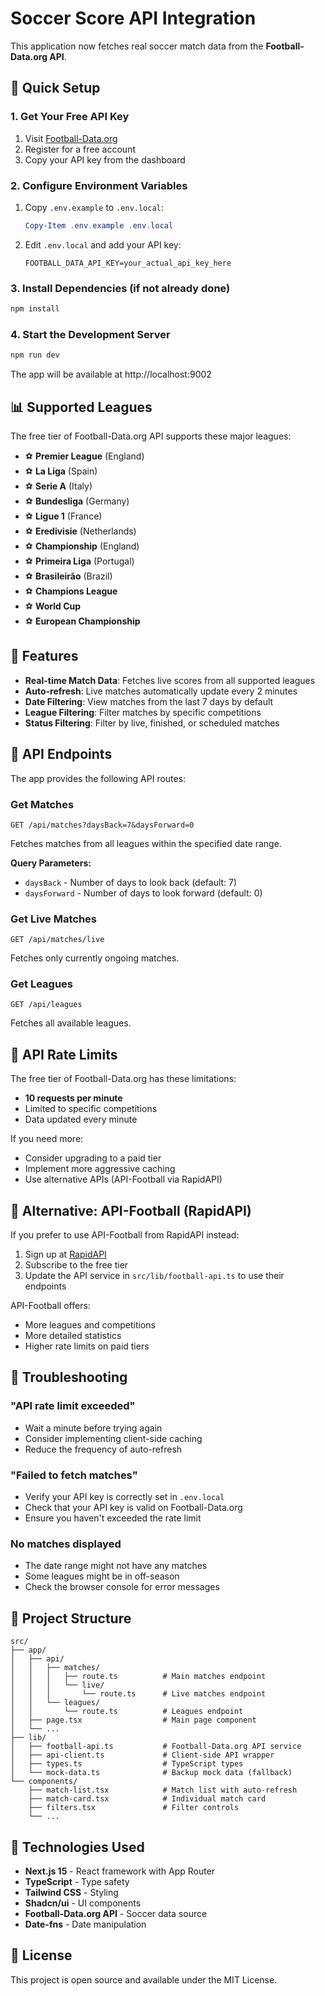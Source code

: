 # Soccer Score API Integration

This application now fetches real soccer match data from the **Football-Data.org API**.

## 🚀 Quick Setup

### 1. Get Your Free API Key

1. Visit [Football-Data.org](https://www.football-data.org/client/register)
2. Register for a free account
3. Copy your API key from the dashboard

### 2. Configure Environment Variables

1. Copy `.env.example` to `.env.local`:
   ```powershell
   Copy-Item .env.example .env.local
   ```

2. Edit `.env.local` and add your API key:
   ```env
   FOOTBALL_DATA_API_KEY=your_actual_api_key_here
   ```

### 3. Install Dependencies (if not already done)

```powershell
npm install
```

### 4. Start the Development Server

```powershell
npm run dev
```

The app will be available at http://localhost:9002

## 📊 Supported Leagues

The free tier of Football-Data.org API supports these major leagues:

- ⚽ **Premier League** (England)
- ⚽ **La Liga** (Spain)
- ⚽ **Serie A** (Italy)
- ⚽ **Bundesliga** (Germany)
- ⚽ **Ligue 1** (France)
- ⚽ **Eredivisie** (Netherlands)
- ⚽ **Championship** (England)
- ⚽ **Primeira Liga** (Portugal)
- ⚽ **Brasileirão** (Brazil)
- ⚽ **Champions League**
- ⚽ **World Cup**
- ⚽ **European Championship**

## 🔄 Features

- **Real-time Match Data**: Fetches live scores from all supported leagues
- **Auto-refresh**: Live matches automatically update every 2 minutes
- **Date Filtering**: View matches from the last 7 days by default
- **League Filtering**: Filter matches by specific competitions
- **Status Filtering**: Filter by live, finished, or scheduled matches

## 📡 API Endpoints

The app provides the following API routes:

### Get Matches
```
GET /api/matches?daysBack=7&daysForward=0
```

Fetches matches from all leagues within the specified date range.

**Query Parameters:**
- `daysBack` - Number of days to look back (default: 7)
- `daysForward` - Number of days to look forward (default: 0)

### Get Live Matches
```
GET /api/matches/live
```

Fetches only currently ongoing matches.

### Get Leagues
```
GET /api/leagues
```

Fetches all available leagues.

## 🔧 API Rate Limits

The free tier of Football-Data.org has these limitations:

- **10 requests per minute**
- Limited to specific competitions
- Data updated every minute

If you need more:
- Consider upgrading to a paid tier
- Implement more aggressive caching
- Use alternative APIs (API-Football via RapidAPI)

## 🎯 Alternative: API-Football (RapidAPI)

If you prefer to use API-Football from RapidAPI instead:

1. Sign up at [RapidAPI](https://rapidapi.com/api-sports/api/api-football)
2. Subscribe to the free tier
3. Update the API service in `src/lib/football-api.ts` to use their endpoints

API-Football offers:
- More leagues and competitions
- More detailed statistics
- Higher rate limits on paid tiers

## 🐛 Troubleshooting

### "API rate limit exceeded"
- Wait a minute before trying again
- Consider implementing client-side caching
- Reduce the frequency of auto-refresh

### "Failed to fetch matches"
- Verify your API key is correctly set in `.env.local`
- Check that your API key is valid on Football-Data.org
- Ensure you haven't exceeded the rate limit

### No matches displayed
- The date range might not have any matches
- Some leagues might be in off-season
- Check the browser console for error messages

## 📝 Project Structure

```
src/
├── app/
│   ├── api/
│   │   ├── matches/
│   │   │   ├── route.ts          # Main matches endpoint
│   │   │   └── live/
│   │   │       └── route.ts      # Live matches endpoint
│   │   └── leagues/
│   │       └── route.ts          # Leagues endpoint
│   ├── page.tsx                  # Main page component
│   └── ...
├── lib/
│   ├── football-api.ts           # Football-Data.org API service
│   ├── api-client.ts             # Client-side API wrapper
│   ├── types.ts                  # TypeScript types
│   └── mock-data.ts              # Backup mock data (fallback)
└── components/
    ├── match-list.tsx            # Match list with auto-refresh
    ├── match-card.tsx            # Individual match card
    ├── filters.tsx               # Filter controls
    └── ...
```

## 🎨 Technologies Used

- **Next.js 15** - React framework with App Router
- **TypeScript** - Type safety
- **Tailwind CSS** - Styling
- **Shadcn/ui** - UI components
- **Football-Data.org API** - Soccer data source
- **Date-fns** - Date manipulation

## 📄 License

This project is open source and available under the MIT License.
